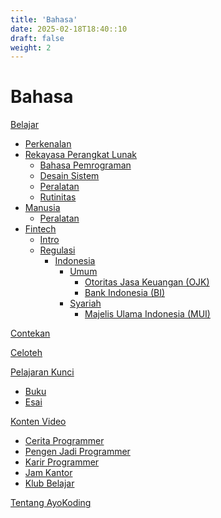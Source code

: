 ```yaml
---
title: 'Bahasa'
date: 2025-02-18T18:40::10
draft: false
weight: 2
---
```


# Bahasa

[Belajar](Bahasa%207511032d2a67436eae9dd2678df118fe/Belajar%20e4f383eabc5e4a86a061494585158ef6.md)

- [Perkenalan](Bahasa%207511032d2a67436eae9dd2678df118fe/Belajar%20e4f383eabc5e4a86a061494585158ef6/Perkenalan%20963e7481a0ad470b932eb3297d8bef7f.md)
- [Rekayasa Perangkat Lunak](Bahasa%207511032d2a67436eae9dd2678df118fe/Belajar%20e4f383eabc5e4a86a061494585158ef6/Rekayasa%20Perangkat%20Lunak%203f0e94ee34584b90ba15ae8f9bfedaf4.md)
  - [Bahasa Pemrograman](Bahasa%207511032d2a67436eae9dd2678df118fe/Belajar%20e4f383eabc5e4a86a061494585158ef6/Rekayasa%20Perangkat%20Lunak%203f0e94ee34584b90ba15ae8f9bfedaf4/Bahasa%20Pemrograman%207d9d603e8cc04ddb83d2c1ac200d7b43.md)
  - [Desain Sistem](Bahasa%207511032d2a67436eae9dd2678df118fe/Belajar%20e4f383eabc5e4a86a061494585158ef6/Rekayasa%20Perangkat%20Lunak%203f0e94ee34584b90ba15ae8f9bfedaf4/Desain%20Sistem%20f0a2d98498e849788f2193201de45057.md)
  - [Peralatan](Bahasa%207511032d2a67436eae9dd2678df118fe/Belajar%20e4f383eabc5e4a86a061494585158ef6/Rekayasa%20Perangkat%20Lunak%203f0e94ee34584b90ba15ae8f9bfedaf4/Peralatan%2003c6f0cbd987466bb4463a36765ed36e.md)
  - [Rutinitas](Bahasa%207511032d2a67436eae9dd2678df118fe/Belajar%20e4f383eabc5e4a86a061494585158ef6/Rekayasa%20Perangkat%20Lunak%203f0e94ee34584b90ba15ae8f9bfedaf4/Rutinitas%208e811c36fcd64f3cac28c42bf64eb6c7.md)
- [Manusia](Bahasa%207511032d2a67436eae9dd2678df118fe/Belajar%20e4f383eabc5e4a86a061494585158ef6/Manusia%20ae5463e4835848a49263a2ca5c7dc7ba.md)
  - [Peralatan](Bahasa%207511032d2a67436eae9dd2678df118fe/Belajar%20e4f383eabc5e4a86a061494585158ef6/Manusia%20ae5463e4835848a49263a2ca5c7dc7ba/Peralatan%2096d1f3e03b8e4ed6be8202231b1bd71e.md)
- [Fintech](Bahasa%207511032d2a67436eae9dd2678df118fe/Belajar%20e4f383eabc5e4a86a061494585158ef6/Fintech%20165ecfcbaa4780109d43c53bc9aebff7.md)
  - [Intro](Bahasa%207511032d2a67436eae9dd2678df118fe/Belajar%20e4f383eabc5e4a86a061494585158ef6/Fintech%20165ecfcbaa4780109d43c53bc9aebff7/Intro%20165ecfcbaa478012b646f06931567f54.md)
  - [Regulasi](Bahasa%207511032d2a67436eae9dd2678df118fe/Belajar%20e4f383eabc5e4a86a061494585158ef6/Fintech%20165ecfcbaa4780109d43c53bc9aebff7/Regulasi%20165ecfcbaa4780008361ef3dfee89307.md)
    - [Indonesia](Bahasa%207511032d2a67436eae9dd2678df118fe/Belajar%20e4f383eabc5e4a86a061494585158ef6/Fintech%20165ecfcbaa4780109d43c53bc9aebff7/Regulasi%20165ecfcbaa4780008361ef3dfee89307/Indonesia%20165ecfcbaa4780a5a033c1ca942c20c6.md)
      - [Umum](Bahasa%207511032d2a67436eae9dd2678df118fe/Belajar%20e4f383eabc5e4a86a061494585158ef6/Fintech%20165ecfcbaa4780109d43c53bc9aebff7/Regulasi%20165ecfcbaa4780008361ef3dfee89307/Indonesia%20165ecfcbaa4780a5a033c1ca942c20c6/Umum%20165ecfcbaa4780a98d79e8d3144f34d3.md)
        - [Otoritas Jasa Keuangan (OJK)](<Bahasa%207511032d2a67436eae9dd2678df118fe/Belajar%20e4f383eabc5e4a86a061494585158ef6/Fintech%20165ecfcbaa4780109d43c53bc9aebff7/Regulasi%20165ecfcbaa4780008361ef3dfee89307/Indonesia%20165ecfcbaa4780a5a033c1ca942c20c6/Umum%20165ecfcbaa4780a98d79e8d3144f34d3/Otoritas%20Jasa%20Keuangan%20(OJK)%20165ecfcbaa4780aea43de0a6671c9b12.md>)
        - [Bank Indonesia (BI)](<Bahasa%207511032d2a67436eae9dd2678df118fe/Belajar%20e4f383eabc5e4a86a061494585158ef6/Fintech%20165ecfcbaa4780109d43c53bc9aebff7/Regulasi%20165ecfcbaa4780008361ef3dfee89307/Indonesia%20165ecfcbaa4780a5a033c1ca942c20c6/Umum%20165ecfcbaa4780a98d79e8d3144f34d3/Bank%20Indonesia%20(BI)%20165ecfcbaa478062a838ebbea085a4c0.md>)
      - [Syariah](Bahasa%207511032d2a67436eae9dd2678df118fe/Belajar%20e4f383eabc5e4a86a061494585158ef6/Fintech%20165ecfcbaa4780109d43c53bc9aebff7/Regulasi%20165ecfcbaa4780008361ef3dfee89307/Indonesia%20165ecfcbaa4780a5a033c1ca942c20c6/Syariah%20165ecfcbaa47802fb285eb4a95d00aa9.md)
        - [Majelis Ulama Indonesia (MUI)](<Bahasa%207511032d2a67436eae9dd2678df118fe/Belajar%20e4f383eabc5e4a86a061494585158ef6/Fintech%20165ecfcbaa4780109d43c53bc9aebff7/Regulasi%20165ecfcbaa4780008361ef3dfee89307/Indonesia%20165ecfcbaa4780a5a033c1ca942c20c6/Syariah%20165ecfcbaa47802fb285eb4a95d00aa9/Majelis%20Ulama%20Indonesia%20(MUI)%20165ecfcbaa4780bbbeebc8bb6b027fb9.md>)

[Contekan](Bahasa%207511032d2a67436eae9dd2678df118fe/Contekan%20fc686d3e6fa04512a062bb6237d66404.md)

[Celoteh](Bahasa%207511032d2a67436eae9dd2678df118fe/Celoteh%20f686403488254c9ca43c238bde8fd3dc.md)

[Pelajaran Kunci](Bahasa%207511032d2a67436eae9dd2678df118fe/Pelajaran%20Kunci%201b2a125e2ac4486ebf42d362c6f489c6.md)

- [Buku](Bahasa%207511032d2a67436eae9dd2678df118fe/Pelajaran%20Kunci%201b2a125e2ac4486ebf42d362c6f489c6/Buku%20cd60acc924b24252857cb0f1401b425a.md)
- [Esai](Bahasa%207511032d2a67436eae9dd2678df118fe/Pelajaran%20Kunci%201b2a125e2ac4486ebf42d362c6f489c6/Esai%20ec69138a314b412f8ce3131378316e23.md)

[Konten Video](Bahasa%207511032d2a67436eae9dd2678df118fe/Konten%20Video%2008f039b9b4fa4e34a6e4aff69e81e17a.md)

- [Cerita Programmer](Bahasa%207511032d2a67436eae9dd2678df118fe/Konten%20Video%2008f039b9b4fa4e34a6e4aff69e81e17a/Cerita%20Programmer%20682b9e8e2c8947c2b3a9f232a1f41e93.md)
- [Pengen Jadi Programmer](Bahasa%207511032d2a67436eae9dd2678df118fe/Konten%20Video%2008f039b9b4fa4e34a6e4aff69e81e17a/Pengen%20Jadi%20Programmer%206ca0618e87504dbdb810114ece5a9d92.md)
- [Karir Programmer](Bahasa%207511032d2a67436eae9dd2678df118fe/Konten%20Video%2008f039b9b4fa4e34a6e4aff69e81e17a/Karir%20Programmer%20ae87612168fa4df2ba07a6d22da551c5.md)
- [Jam Kantor](Bahasa%207511032d2a67436eae9dd2678df118fe/Konten%20Video%2008f039b9b4fa4e34a6e4aff69e81e17a/Jam%20Kantor%204b15173c68e24c19bd706f9a33525768.md)
- [Klub Belajar](Bahasa%207511032d2a67436eae9dd2678df118fe/Konten%20Video%2008f039b9b4fa4e34a6e4aff69e81e17a/Klub%20Belajar%209b1158d9f36a44108d114687f3209854.md)

[Tentang AyoKoding](Bahasa%207511032d2a67436eae9dd2678df118fe/Tentang%20AyoKoding%207c73df170aa74f02884988eaf2344f2b.md)
